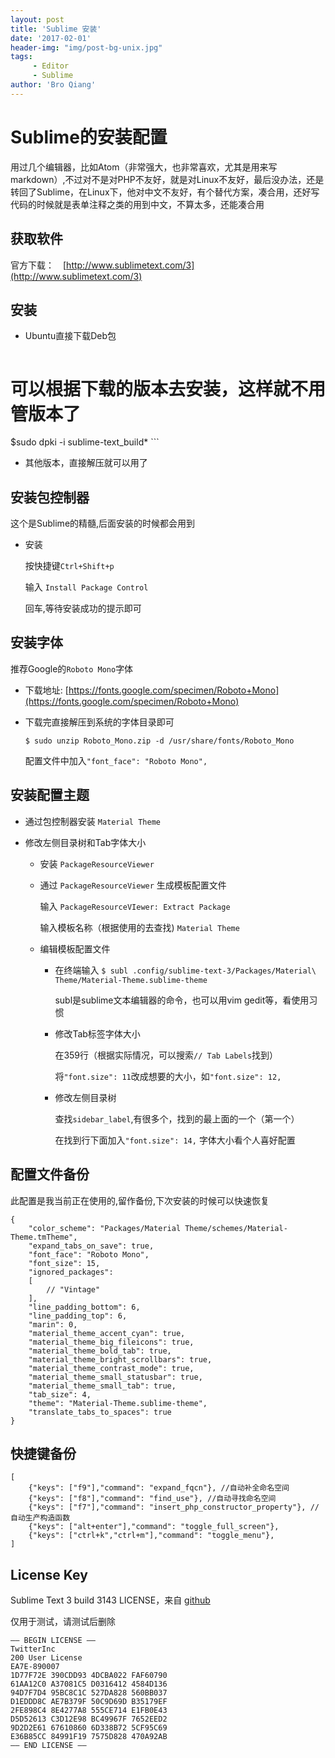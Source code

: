 ```yaml
---
layout: post
title: 'Sublime 安装'
date: '2017-02-01'
header-img: "img/post-bg-unix.jpg"
tags:
     - Editor
     - Sublime
author: 'Bro Qiang'
---
```


# Sublime的安装配置

用过几个编辑器，比如Atom（非常强大，也非常喜欢，尤其是用来写markdown）,不过对不是对PHP不友好，就是对Linux不友好，最后没办法，还是转回了Sublime，在Linux下，他对中文不友好，有个替代方案，凑合用，还好写代码的时候就是表单注释之类的用到中文，不算太多，还能凑合用

## 获取软件

官方下载：　[http://www.sublimetext.com/3](http://www.sublimetext.com/3)


## 安装

- Ubuntu直接下载Deb包
    ```shell
# 可以根据下载的版本去安装，这样就不用管版本了
$sudo dpki -i sublime-text_build*
    ```

- 其他版本，直接解压就可以用了


## 安装包控制器

这个是Sublime的精髓,后面安装的时候都会用到

- 安装

    按快捷键`Ctrl+Shift+p`

    输入 `Install Package Control`

    回车,等待安装成功的提示即可


## 安装字体

推荐Google的`Roboto Mono`字体

- 下载地址: [https://fonts.google.com/specimen/Roboto+Mono](https://fonts.google.com/specimen/Roboto+Mono)

- 下载完直接解压到系统的字体目录即可

    `$ sudo unzip Roboto_Mono.zip -d /usr/share/fonts/Roboto_Mono`

    配置文件中加入`"font_face": "Roboto Mono",`

## 安装配置主题

- 通过包控制器安装 `Material Theme`

- 修改左侧目录树和Tab字体大小

    - 安装 `PackageResourceViewer`

    - 通过 `PackageResourceViewer` 生成模板配置文件

        输入 `PackageResourceVIewer: Extract Package`

        输入模板名称（根据使用的去查找) `Material Theme`
    - 编辑模板配置文件

        - 在终端输入  `$ subl .config/sublime-text-3/Packages/Material\ Theme/Material-Theme.sublime-theme`

            subl是sublime文本编辑器的命令，也可以用vim gedit等，看使用习惯

        - 修改Tab标签字体大小

            在359行（根据实际情况，可以搜索`// Tab Labels`找到）

            将`"font.size": 11`改成想要的大小，如`"font.size": 12,`

        - 修改左侧目录树

            查找`sidebar_label`,有很多个，找到的最上面的一个（第一个）

            在找到行下面加入`"font.size": 14,` 字体大小看个人喜好配置
            

## 配置文件备份

此配置是我当前正在使用的,留作备份,下次安装的时候可以快速恢复

```
{
    "color_scheme": "Packages/Material Theme/schemes/Material-Theme.tmTheme",
    "expand_tabs_on_save": true,
    "font_face": "Roboto Mono",
    "font_size": 15,
    "ignored_packages":
    [
        // "Vintage"
    ],
    "line_padding_bottom": 6,
    "line_padding_top": 6,
    "marin": 0,
    "material_theme_accent_cyan": true,
    "material_theme_big_fileicons": true,
    "material_theme_bold_tab": true,
    "material_theme_bright_scrollbars": true,
    "material_theme_contrast_mode": true,
    "material_theme_small_statusbar": true,
    "material_theme_small_tab": true,
    "tab_size": 4,
    "theme": "Material-Theme.sublime-theme",
    "translate_tabs_to_spaces": true
}
```


## 快捷键备份

```
[
    {"keys": ["f9"],"command": "expand_fqcn"}, //自动补全命名空间
    {"keys": ["f8"],"command": "find_use"}, //自动寻找命名空间
    {"keys": ["f7"],"command": "insert_php_constructor_property"}, //自动生产构造函数
    {"keys": ["alt+enter"],"command": "toggle_full_screen"},
    {"keys": ["ctrl+k","ctrl+m"],"command": "toggle_menu"},
]
```

## License Key

Sublime Text 3 build 3143 LICENSE，来自 [github](https://gist.github.com/jochemstoel/29205b69712924c7ba8d3f83b6dd0dd9) 

仅用于测试，请测试后删除


```
—– BEGIN LICENSE —–
TwitterInc
200 User License
EA7E-890007
1D77F72E 390CDD93 4DCBA022 FAF60790
61AA12C0 A37081C5 D0316412 4584D136
94D7F7D4 95BC8C1C 527DA828 560BB037
D1EDDD8C AE7B379F 50C9D69D B35179EF
2FE898C4 8E4277A8 555CE714 E1FB0E43
D5D52613 C3D12E98 BC49967F 7652EED2
9D2D2E61 67610860 6D338B72 5CF95C69
E36B85CC 84991F19 7575D828 470A92AB
—— END LICENSE ——
```



